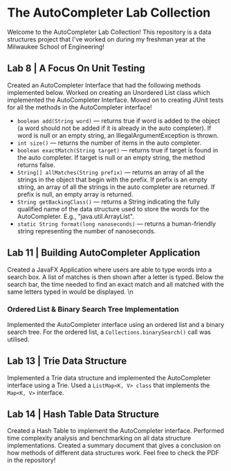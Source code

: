 
# The AutoCompleter Lab Collection
Welcome to the AutoCompleter Lab Collection! This repository is a data structures project that I've worked on during my freshman year at the Milwaukee School of Engineering!

## Lab 8 | A Focus On Unit Testing
Created an AutoCompleter Interface that had the following methods implemented below. Worked on creating an Unordered List class which implemented the AutoCompleter Interface. Moved on to creating JUnit tests for all the methods in the AutoCompleter interface!

* ```boolean add(String word)``` — returns true if word is added to the object (a word should not be added if it is already in the auto completer). If word is null or an empty string, an IllegalArgumentException is thrown.
* ```int size()``` — returns the number of items in the auto completer.
* ```boolean exactMatch(String target)``` — returns true if target is found in the auto completer. If target is null or an empty string, the method returns false.
* ```String[] allMatches(String prefix)``` — returns an array of all the strings in the object that begin with the prefix. If prefix is an empty string, an array of all the strings in the auto completer are returned. If prefix is null, an empty array is returned.
* ```String getBackingClass()``` — returns a String indicating the fully qualified name of the data structure used to store the words for the AutoCompleter. E.g., "java.util.ArrayList".
* ```static String format(long nanoseconds)``` — returns a human-friendly string representing the number of nanoseconds. 

## Lab 11 | Building AutoCompleter Application
Created a JavaFX Application where users are able to type words into a search box. A list of matches is then shown after a letter is typed. Below the search bar, the time needed to find an exact match and all matched with the same letters typed in would be displayed. \n

### Ordered List & Binary Search Tree Implementation
Implemented the AutoCompleter interface using an ordered list and a binary search tree. For the ordered list, a ```Collections.binarySearch()``` call was utilised. 

## Lab 13 | Trie Data Structure
Implemented a Trie data structure and implemented the AutoCompleter interface using a Trie. Used a ```ListMap<K, V> class``` that implements the ```Map<K, V>``` interface. 

## Lab 14 | Hash Table Data Structure
Created a Hash Table to implement the AutoCompleter interface. Performed time complexity analysis and benchmarking on all data structure implementations. Created a summary document that gives a conclusion on how methods of different data structures work. Feel free to check the PDF in the repository!
